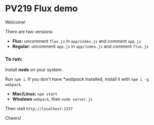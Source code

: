 # PV219 Flux demo

Welcome!

There are two versions:

* **Flux:** uncomment `flux.js` in `app/index.js` and comment `app.js`
* **Regular:** uncomment `app.js` in `app/index.js` and comment `flux.js`

### To run:

Install **node** on your system.

Run `npm i`. If you don't have **webpack* installed, install it with `npm i -g webpack`.

* **Mac/Linux:** `npm start`
* **Windows** `webpack`, then `node server.js`

Then visit `http://localhost:1337`

Cheers!
